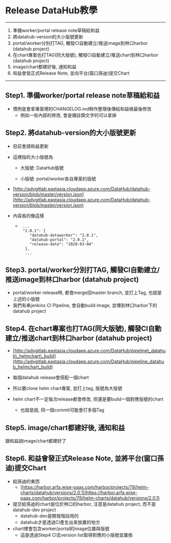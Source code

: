 # Release DataHub教學

---

1. 準備worker/portal release note草稿給和益
2. 將datahub-version的大小版號更新
3. portal/worker分別打TAG, 觸發CI自動建立/推送image到林口harbor \(datahub project\)
4. 在chart專案也打TAG\(同大版號\), 觸發CI自動建立/推送chart到林口harbor \(datahub project\)
5. image/chart都建好後, 通知和益
6. 和益會發正式Release Note, 並向平台\(窗口孫迪\)提交Chart

---

## Step1. 準備worker/portal release note草稿給和益

* 慣例是會拿專案裡的CHANGELOG.md稍作整理後傳給和益做最後修改
  * 例如一些內部的修改, 會是備註類文字的可以拿掉

## Step2. 將datahub-version的大小版號更新

* 目前會請和益更新

* 這裡指的大小版號為

  * 大版號: DataHub版號

  * 小版號: portal/worker各自專案的版號

* [http://advgitlab.eastasia.cloudapp.azure.com/DataHub/datahub-version/blob/master/version.json](http://advgitlab.eastasia.cloudapp.azure.com/DataHub/datahub-version/blob/master/version.json)

* 內容長的像這樣

  * ```
     ...
     "2.0.1": {
        "datahub-dataworker": "2.0.1",
        "datahub-portal": "2.0.1",
        "release-date": "2020-03-04"
      },
      ...
    ```

## Step3. portal/worker分別打TAG, 觸發CI自動建立/推送image到林口harbor \(datahub project\)

* portal/worker release時, 都會merge回master branch, 並打上Tag, 也就是上述的小版號
* 我們有串jenkins CI PIpeline, 會自動build image, 並傳到林口harbor下的datahub project

## Step4. 在chart專案也打TAG\(同大版號\), 觸發CI自動建立/推送chart到林口harbor \(datahub project\)

* [http://advgitlab.eastasia.cloudapp.azure.com/DataHub/pipeline\_datahub\_helmchart\_build](http://advgitlab.eastasia.cloudapp.azure.com/DataHub/pipeline_datahub_helmchart_build)

* 每個datahub release會搭配一個chart

* 所以要clone helm chart專案, 並打上tag, 版號為大版號

* helm chart不一定每次release都會修改, 但還是要build一個對應版號的chart

  * 也就是說, 同一個commit可能會打多個Tag

## Step5. image/chart都建好後, 通知和益

跟和益說image/chart都建好了

## Step6. 和益會發正式Release Note, 並將平台\(窗口孫迪\)提交Chart

* 給孫迪的東西
  * [https://harbor.arfa.wise-paas.com/harbor/projects/79/helm-charts/datahub/versions/2.0.1](https://harbor.arfa.wise-paas.com/harbor/projects/79/helm-charts/datahub/versions/2.0.1)
* 提交給孫迪的chart是位於林口的harbor, 注意是datahub project, 而不是datahub-dev project
  * datahub-dev是開發階段用的
  * datahub才是透過CI產生出來放置的地方
* chart裡會包含worker/portal的image位置與版號
  * 這是透過Step4 CI去version list取得對應的小版號並置換

## 




